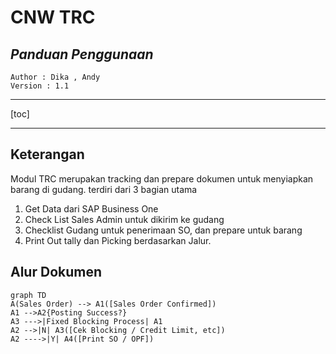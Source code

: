 # **CNW TRC**

## *Panduan Penggunaan*  

	Author : Dika , Andy
	Version : 1.1

----

[toc]  


----

## Keterangan

Modul TRC merupakan tracking dan prepare dokumen untuk menyiapkan barang di gudang. terdiri dari 3 bagian utama
1. Get Data dari SAP Business One
2. Check List Sales Admin untuk dikirim ke gudang
3. Checklist Gudang untuk penerimaan SO, dan prepare untuk barang
4. Print Out tally dan Picking berdasarkan Jalur.


## Alur Dokumen

```mermaid
graph TD
A(Sales Order) --> A1([Sales Order Confirmed])
A1 -->A2{Posting Success?}
A3 --->|Fixed Blocking Process| A1
A2 -->|N| A3([Cek Blocking / Credit Limit, etc])
A2 ---->|Y| A4([Print SO / OPF])


```


<!--stackedit_data:
eyJoaXN0b3J5IjpbMTE1NTIzMzc0NiwxNjI0OTI4NzExLC0xNT
g5MzUzNTczLDk3MTI3ODY3MV19
-->